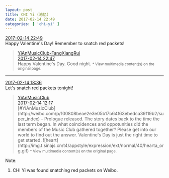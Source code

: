 ```yaml
---
layout: post
title: CHI Yi (池忆)
date: 2017-02-14 22:49
categories: [ 'chi-yi' ]
---
```


<div class="weibo-info">
  <a href="http://weibo.com/6117581836/EvxXsiu5t">2017-02-14 22:49</a>
</div>
Happy Valentine's Day! Remember to snatch red packets!

<!-- more -->

> <div class="weibo-post-name">
>   <a href="http://weibo.com/u/6117583008">YiAnMusicClub-FangXiangRui</a>
> </div>
> <div class="weibo-info">
>   <a href="http://weibo.com/6117583008/EvxWFzG98">2017-02-14 22:47</a>
> </div>  
> Happy Valentine's Day. Good night.  
> <small>* View multimedia content(s) on the original page.</small>

---

<div class="weibo-info">
  <a href="http://weibo.com/6117581836/EvwiA5N1u">2017-02-14 18:36</a>
</div>
Let's snatch red packets tonight!

> <div class="weibo-post-name">
>   <a href="http://weibo.com/u/6094546964">YiAnMusicClub</a>
> </div>
> <div class="weibo-info">
>   <a href="http://weibo.com/6094546964/EvtOT4vfV">2017-02-14 12:17</a>
> </div>  
> [#YiAnMusicClub](http://weibo.com/p/100808beae2e3e05b17b64f63ebedca39f19b2/super_index) – Prologue released. The story dates back to the time the last term began. In what coincidences and oppotunities did the members of the Music Club gathered together? Please get into our world to find out the answer. Valentine's Day is just the right time to get started. ![heart](http://img.t.sinajs.cn/t4/appstyle/expression/ext/normal/40/hearta_org.gif)  
> <small>* View multimedia content(s) on the original page.</small>

Note:
1. CHI Yi was found snatching red packets on Weibo.
